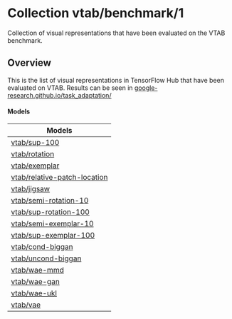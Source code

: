 # Collection vtab/benchmark/1
Collection of visual representations that have been evaluated on the VTAB benchmark.

<!-- module-type: image-feature-vector -->


## Overview
This is the list of visual representations in TensorFlow Hub that have been evaluated on VTAB.
Results can be seen in
[google-research.github.io/task_adaptation/](https://google-research.github.io/task_adaptation/)

#### Models

| Models                                                                         |
|--------------------------------------------------------------------------------|
| [vtab/sup-100](https://tfhub.dev/vtab/sup-100)                                 |
| [vtab/rotation](https://tfhub.dev/vtab/rotation)                               |
| [vtab/exemplar](https://tfhub.dev/vtab/exemplar)                               |
| [vtab/relative-patch-location](https://tfhub.dev/vtab/relative-patch-location) |
| [vtab/jigsaw](https://tfhub.dev/vtab/jigsaw)                                   |
| [vtab/semi-rotation-10](https://tfhub.dev/vtab/semi-rotation-10)               |
| [vtab/sup-rotation-100](https://tfhub.dev/vtab/sup-rotation-100)               |
| [vtab/semi-exemplar-10](https://tfhub.dev/vtab/semi-exemplar-10)               |
| [vtab/sup-exemplar-100](https://tfhub.dev/vtab/sup-exemplar-100)               |
| [vtab/cond-biggan](https://tfhub.dev/vtab/cond-biggan)                         |
| [vtab/uncond-biggan](https://tfhub.dev/vtab/uncond-biggan)                     |
| [vtab/wae-mmd](https://tfhub.dev/vtab/wae-mmd)                                 |
| [vtab/wae-gan](https://tfhub.dev/vtab/wae-gan)                                 |
| [vtab/wae-ukl](https://tfhub.dev/vtab/wae-ukl)                                 |
| [vtab/vae](https://tfhub.dev/vtab/vae)                                         |

